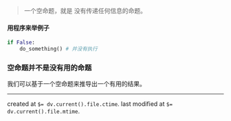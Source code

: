 
> 一个空命题，就是 没有传递任何信息的命题。

#### 用程序来举例子
 ``` python
 if False:
     do_something() # 并没有执行
```

### 空命题并不是没有用的命题

我们可以基于一个空命题来推导出一个有用的结果。


---

created at `$= dv.current().file.ctime`.
last modified at `$= dv.current().file.mtime`.